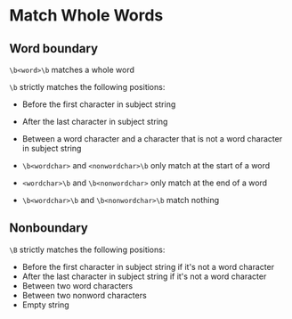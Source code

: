 # Match Whole Words

## Word boundary

`\b<word>\b` matches a whole word

`\b`  strictly matches the following positions:

- Before the first character in subject string
- After the last character in subject string
- Between a word character and a character that is not a word character in subject string

- `\b<wordchar>` and `<nonwordchar>\b` only match at the start of a word
- `<wordchar>\b` and `\b<nonwordchar>` only match at the end of a word
- `\b<wordchar>\b` and `\b<nonwordchar>\b` match nothing

## Nonboundary

`\B` strictly matches the following positions:

- Before the first character in subject string if it's not a word character
- After the last character in subject string if it's not a word character
- Between two word characters
- Between two nonword characters
- Empty string
